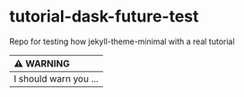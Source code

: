 # tutorial-dask-future-test
Repo for testing how jekyll-theme-minimal with a real tutorial

| :warning: WARNING          |
|:---------------------------|
| I should warn you ...      |
